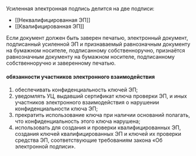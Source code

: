 Усиленная электронная подпись делится на две подписи:

- [[Неквалифицированная ЭП]]
- [[Квалифицированная ЭП]]

Если документ должен быть заверен печатью, электронный документ, подписанный усиленной ЭП и признаваемый равнозначным документу на бумажном носителе, подписанному собственноручно, признаётся равнозначным документу на бумажном носителе, подписанному собственноручно и заверенному печатью.

#### обязанности участников электронного взаимодействия

1. обеспечивать конфиденциальность ключей ЭП;
1. уведомлять УЦ, выдавший сертификат ключа проверки ЭП, и иных участников электронного взаимодействия о нарушении конфиденциальности ключа ЭП;
1. прекратить использование ключа при наличии оснований полагать, что конфиденциальность этого ключа нарушена;
1. использовать для создания и проверки квалифицированных ЭП, создания ключей квалифицированных ЭП и ключей их проверки средства ЭП, соответствующие требованиям закона «Об электронной подписи».
